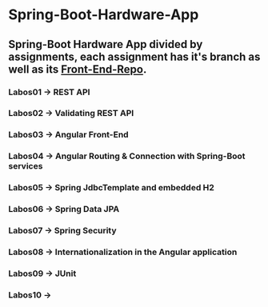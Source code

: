 # Spring-Boot-Hardware-App
## Spring-Boot Hardware App divided by assignments, each assignment has it's branch as well as its [Front-End-Repo](https://github.com/Andrija135/Angular-Hardware-App.git).

### Labos01 -> REST API
### Labos02 -> Validating REST API
### Labos03 -> Angular Front-End
### Labos04 -> Angular Routing & Connection with Spring-Boot services
### Labos05 -> Spring JdbcTemplate and embedded H2
### Labos06 -> Spring Data JPA
### Labos07 -> Spring Security
### Labos08 -> Internationalization in the Angular application
### Labos09 -> JUnit
### Labos10 -> 
